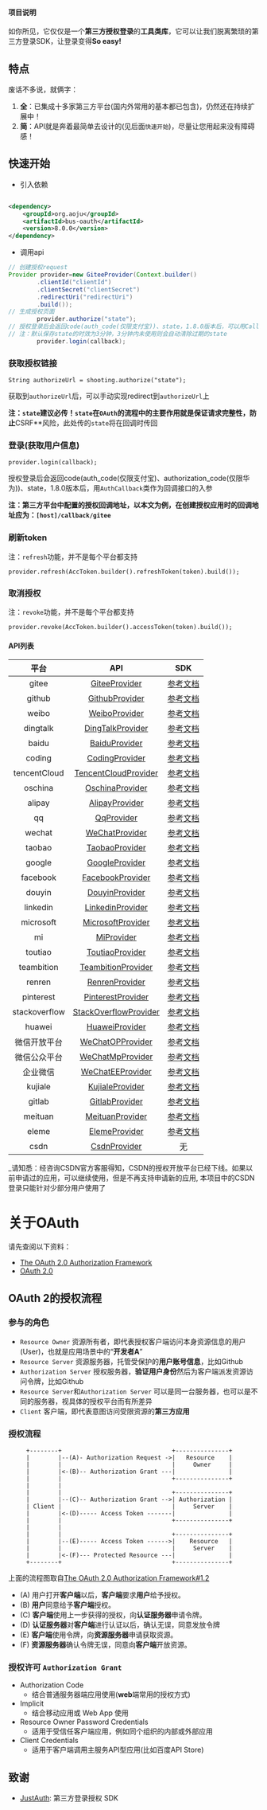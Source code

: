 #### 项目说明

如你所见，它仅仅是一个**第三方授权登录**的**工具类库**，它可以让我们脱离繁琐的第三方登录SDK，让登录变得**So easy!**

## 特点

废话不多说，就俩字：

1. **全**：已集成十多家第三方平台(国内外常用的基本都已包含)，仍然还在持续扩展中！
2. **简**：API就是奔着最简单去设计的(见后面`快速开始`)，尽量让您用起来没有障碍感！

## 快速开始

- 引入依赖

```xml

<dependency>
    <groupId>org.aoju</groupId>
    <artifactId>bus-oauth</artifactId>
    <version>8.0.0</version>
</dependency>
```

- 调用api

```java
// 创建授权request
Provider provider=new GiteeProvider(Context.builder()
        .clientId("clientId")
        .clientSecret("clientSecret")
        .redirectUri("redirectUri")
        .build());
// 生成授权页面
        provider.authorize("state");
// 授权登录后会返回code(auth_code(仅限支付宝))、state，1.8.0版本后，可以用Callback类作为回调接口的参数
// 注：默认保存state的时效为3分钟，3分钟内未使用则会自动清除过期的state
        provider.login(callback);
```

### 获取授权链接

```
String authorizeUrl = shooting.authorize("state");
```

获取到`authorizeUrl`后，可以手动实现redirect到`authorizeUrl`上

**注：`state`建议必传！`state`在`OAuth`的流程中的主要作用就是保证请求完整性，防止**CSRF**风险，此处传的`state`将在回调时传回

### 登录(获取用户信息)

```
provider.login(callback);
```

授权登录后会返回code(auth_code(仅限支付宝)、authorization_code(仅限华为))、state，1.8.0版本后，用`AuthCallback`类作为回调接口的入参

**注：第三方平台中配置的授权回调地址，以本文为例，在创建授权应用时的回调地址应为：`[host]/callback/gitee`**

### 刷新token

注：`refresh`功能，并不是每个平台都支持

```
provider.refresh(AccToken.builder().refreshToken(token).build());
```

### 取消授权

注：`revoke`功能，并不是每个平台都支持

```
provider.revoke(AccToken.builder().accessToken(token).build());
```

#### API列表

|      平台       |                                                                       API                                                                       |                                                                                 SDK                                                                                 |
|:-------------:|:-----------------------------------------------------------------------------------------------------------------------------------------------:|:-------------------------------------------------------------------------------------------------------------------------------------------------------------------:|
|     gitee     |         [GiteeProvider](https://github.com/839128/bus/tree/master/bus-oauth/src/main/java/org/aoju/bus/oauth/provider/GiteeProvider.java)         |                                            <a href="https://gitee.com/api/v5/oauth_doc#list_1" target="_blank">参考文档</a>                                             |
|    github     |        [GithubProvider](https://github.com/839128/bus/tree/master/bus-oauth/src/main/java/org/aoju/bus/oauth/provider/GithubProvider.java)        |                          <a href="https://developer.github.com/apps/building-oauth-apps/authorizing-oauth-apps/" target="_blank">参考文档</a>                           |
|     weibo     |         [WeiboProvider](https://github.com/839128/bus/tree/master/bus-oauth/src/main/java/org/aoju/bus/oauth/provider/WeiboProvider.java)         |                        <a href="https://open.weibo.com/wiki/%E6%8E%88%E6%9D%83%E6%9C%BA%E5%88%B6%E8%AF%B4%E6%98%8E" target="_blank">参考文档</a>                        |
|   dingtalk    |      [DingTalkProvider](https://github.com/839128/bus/tree/master/bus-oauth/src/main/java/org/aoju/bus/oauth/provider/DingTalkProvider.java)      |                                     <a href="https://open-doc.dingtalk.com/microapp/serverapi2/kymkv6" target="_blank">参考文档</a>                                     |
|     baidu     |         [BaiduProvider](https://github.com/839128/bus/tree/master/bus-oauth/src/main/java/org/aoju/bus/oauth/provider/BaiduProvider.java)         |                                    <a href="http://developer.baidu.com/wiki/index.php?title=docs/oauth" target="_blank">参考文档</a>                                    |
|    coding     |        [CodingProvider](https://github.com/839128/bus/tree/master/bus-oauth/src/main/java/org/aoju/bus/oauth/provider/CodingProvider.java)        |                                                 <a href="https://open.coding.net/open-api" target="_blank">参考文档</a>                                                 |
| tencentCloud  |  [TencentCloudProvider](https://github.com/839128/bus/tree/master/bus-oauth/src/main/java/org/aoju/bus/oauth/provider/TencentCloudProvider.java)  |                                     <a href="https://dev.tencent.com/help/doc/faq/b4e5b7aee786/oauth" target="_blank">参考文档</a>                                      |
|    oschina    |       [OschinaProvider](https://github.com/839128/bus/tree/master/bus-oauth/src/main/java/org/aoju/bus/oauth/provider/OschinaProvider.java)       |                                      <a href="https://www.oschina.net/openapi/docs/oauth2_authorize" target="_blank">参考文档</a>                                       |
|    alipay     |        [AlipayProvider](https://github.com/839128/bus/tree/master/bus-oauth/src/main/java/org/aoju/bus/oauth/provider/AlipayProvider.java)        |      <a href="https://alipay.open.taobao.com/docs/doc.htm?spm=a219a.7629140.0.0.336d4b70GUKXOl&treeId=193&articleId=105809&docType=1" target="_blank">参考文档</a>      |
|      qq       |            [QqProvider](https://github.com/839128/bus/tree/master/bus-oauth/src/main/java/org/aoju/bus/oauth/provider/QqProvider.java)            |                  <a href="https://wiki.connect.qq.com/%E4%BD%BF%E7%94%A8authorization_code%E8%8E%B7%E5%8F%96access_token" target="_blank">参考文档</a>                  |
|    wechat     |        [WeChatProvider](https://github.com/839128/bus/tree/master/bus-oauth/src/main/java/org/aoju/bus/oauth/provider/WeChatProvider.java)        | <a href="https://open.weixin.qq.com/cgi-bin/showdocument?action=dir_list&t=resource/res_list&verify=1&id=open1419316505&token=&lang=zh_CN" target="_blank">参考文档</a> |
|    taobao     |        [TaobaoProvider](https://github.com/839128/bus/tree/master/bus-oauth/src/main/java/org/aoju/bus/oauth/provider/TaobaoProvider.java)        |            <a href="https://open.taobao.com/doc.htm?spm=a219a.7386797.0.0.4e00669acnkQy6&source=search&docId=105590&docType=1" target="_blank">参考文档</a>             |
|    google     |        [GoogleProvider](https://github.com/839128/bus/tree/master/bus-oauth/src/main/java/org/aoju/bus/oauth/provider/GoogleProvider.java)        |                                  <a href="https://developers.google.com/identity/protocols/OpenIDConnect" target="_blank">参考文档</a>                                  |
|   facebook    |      [FacebookProvider](https://github.com/839128/bus/tree/master/bus-oauth/src/main/java/org/aoju/bus/oauth/provider/FacebookProvider.java)      |                         <a href="https://developers.facebook.com/docs/facebook-login/manually-build-a-login-flow" target="_blank">参考文档</a>                          |
|    douyin     |        [DouyinProvider](https://github.com/839128/bus/tree/master/bus-oauth/src/main/java/org/aoju/bus/oauth/provider/DouyinProvider.java)        |                                           <a href="https://www.douyin.com/platform/doc/m-2-1-1" target="_blank">参考文档</a>                                            |
|   linkedin    |      [LinkedinProvider](https://github.com/839128/bus/tree/master/bus-oauth/src/main/java/org/aoju/bus/oauth/provider/LinkedinProvider.java)      |         <a href="https://docs.microsoft.com/zh-cn/linkedin/shared/authentication/authorization-code-flow?context=linkedin/context" target="_blank">参考文档</a>         |
|   microsoft   |     [MicrosoftProvider](https://github.com/839128/bus/tree/master/bus-oauth/src/main/java/org/aoju/bus/oauth/provider/MicrosoftProvider.java)     |                                             <a href="https://docs.microsoft.com/zh-cn/graph/" target="_blank">参考文档</a>                                              |
|      mi       |            [MiProvider](https://github.com/839128/bus/tree/master/bus-oauth/src/main/java/org/aoju/bus/oauth/provider/MiProvider.java)            |                                          <a href="https://dev.mi.com/console/doc/detail?pId=711" target="_blank">参考文档</a>                                           |
|    toutiao    |       [ToutiaoProvider](https://github.com/839128/bus/tree/master/bus-oauth/src/main/java/org/aoju/bus/oauth/provider/ToutiaoProvider.java)       |                                         <a href="https://open.mp.toutiao.com/#/resource?_k=y7mfgk" target="_blank">参考文档</a>                                         |
|  teambition   |    [TeambitionProvider](https://github.com/839128/bus/tree/master/bus-oauth/src/main/java/org/aoju/bus/oauth/provider/TeambitionProvider.java)    |                                                   <a href="https://docs.teambition.com/" target="_blank">参考文档</a>                                                   |
|    renren     |        [RenrenProvider](https://github.com/839128/bus/tree/master/bus-oauth/src/main/java/org/aoju/bus/oauth/provider/RenrenProvider.java)        |                                               <a href="http://open.renren.com/wiki/OAuth2.0" target="_blank">参考文档</a>                                               |
|   pinterest   |     [PinterestProvider](https://github.com/839128/bus/tree/master/bus-oauth/src/main/java/org/aoju/bus/oauth/provider/PinterestProvider.java)     |                                        <a href="https://developers.pinterest.com/docs/api/overview" target="_blank">参考文档</a>                                        |
| stackoverflow | [StackOverflowProvider](https://github.com/839128/bus/tree/master/bus-oauth/src/main/java/org/aoju/bus/oauth/provider/StackOverflowProvider.java) |                                        <a href="https://api.stackexchange.com/docs/authentication" target="_blank">参考文档</a>                                         |
|    huawei     |        [HuaweiProvider](https://github.com/839128/bus/tree/master/bus-oauth/src/main/java/org/aoju/bus/oauth/provider/HuaweiProvider.java)        |                                  <a href="https://developer.huawei.com/consumer/cn/devservice/doc/30101" target="_blank">参考文档</a>                                   |
|    微信开放平台     |      [WeChatOPProvider](https://github.com/839128/bus/tree/master/bus-oauth/src/main/java/org/aoju/bus/oauth/provider/WeChatOPProvider.java)      | <a href="https://open.weixin.qq.com/cgi-bin/showdocument?action=dir_list&t=resource/res_list&verify=1&id=open1419316505&token=&lang=zh_CN" target="_blank">参考文档</a> |
|    微信公众平台     |      [WeChatMpProvider](https://github.com/839128/bus/tree/master/bus-oauth/src/main/java/org/aoju/bus/oauth/provider/WeChatMpProvider.java)      |                  <a href="https://developers.weixin.qq.com/doc/offiaccount/OA_Web_Apps/Wechat_webpage_authorization.html" target="_blank">参考文档</a>                  |
|     企业微信      |      [WeChatEEProvider](https://github.com/839128/bus/tree/master/bus-oauth/src/main/java/org/aoju/bus/oauth/provider/WeChatEEProvider.java)      |                                    <a href="https://open.work.weixin.qq.com/api/doc#90000/90135/90664" target="_blank">参考文档</a>                                     |
|    kujiale    |       [KujialeProvider](https://github.com/839128/bus/tree/master/bus-oauth/src/main/java/org/aoju/bus/oauth/provider/KujialeProvider.java)       |                                       <a href="https://open.kujiale.com/open/apps/2/docs?doc_id=95" target="_blank">参考文档</a>                                        |
|    gitlab     |        [GitlabProvider](https://github.com/839128/bus/tree/master/bus-oauth/src/main/java/org/aoju/bus/oauth/provider/GitlabProvider.java)        |                                            <a href="https://docs.gitlab.com/ee/api/oauth2.html" target="_blank">参考文档</a>                                            |
|    meituan    |       [MeituanProvider](https://github.com/839128/bus/tree/master/bus-oauth/src/main/java/org/aoju/bus/oauth/provider/MeituanProvider.java)       |                                        <a href="http://open.waimai.meituan.com/openapi_docs/oauth/" target="_blank">参考文档</a>                                        |
|     eleme     |         [ElemeProvider](https://github.com/839128/bus/tree/master/bus-oauth/src/main/java/org/aoju/bus/oauth/provider/ElemeProvider.java)         |                                        <a href="https://open.shop.ele.me/openapi/documents/khd001" target="_blank">参考文档</a>                                         |
|     csdn      |          [CsdnProvider](https://github.com/839128/bus/tree/master/bus-oauth/src/main/java/org/aoju/bus/oauth/provider/CsdnProvider.java)          |                                                                                  无                                                                                  |

_请知悉：经咨询CSDN官方客服得知，CSDN的授权开放平台已经下线。如果以前申请过的应用，可以继续使用，但是不再支持申请新的应用,
本项目中的CSDN登录只能针对少部分用户使用了

# 关于OAuth

请先查阅以下资料：

- [The OAuth 2.0 Authorization Framework](https://tools.ietf.org/html/rfc6749)
- [OAuth 2.0](https://oauth.net/2/)

## OAuth 2的授权流程

### 参与的角色

- `Resource Owner` 资源所有者，即代表授权客户端访问本身资源信息的用户(User)，也就是应用场景中的“**开发者A**”
- `Resource Server` 资源服务器，托管受保护的**用户账号信息**，比如Github
- `Authorization Server` 授权服务器，**验证用户身份**然后为客户端派发资源访问令牌，比如Github
- `Resource Server`和`Authorization Server` 可以是同一台服务器，也可以是不同的服务器，视具体的授权平台而有所差异
- `Client` 客户端，即代表意图访问受限资源的**第三方应用**

### 授权流程

```
     +--------+                               +---------------+
     |        |--(A)- Authorization Request ->|   Resource    |
     |        |                               |     Owner     |
     |        |<-(B)-- Authorization Grant ---|               |
     |        |                               +---------------+
     |        |
     |        |                               +---------------+
     |        |--(C)-- Authorization Grant -->| Authorization |
     | Client |                               |     Server    |
     |        |<-(D)----- Access Token -------|               |
     |        |                               +---------------+
     |        |
     |        |                               +---------------+
     |        |--(E)----- Access Token ------>|    Resource   |
     |        |                               |     Server    |
     |        |<-(F)--- Protected Resource ---|               |
     +--------+                               +---------------+
```

上面的流程图取自[The OAuth 2.0 Authorization Framework#1.2](https://tools.ietf.org/html/rfc6749#section-1.2)

- (A)  用户打开**客户端**以后，**客户端**要求**用户**给予授权。
- (B)  **用户**同意给予**客户端**授权。
- (C)  **客户端**使用上一步获得的授权，向**认证服务器**申请令牌。
- (D)  **认证服务器**对**客户端**进行认证以后，确认无误，同意发放令牌
- (E)  **客户端**使用令牌，向**资源服务器**申请获取资源。
- (F)  **资源服务器**确认令牌无误，同意向**客户端**开放资源。

### 授权许可 `Authorization Grant`

- Authorization Code
    - 结合普通服务器端应用使用(**web**端常用的授权方式)
- Implicit
    - 结合移动应用或 Web App 使用
- Resource Owner Password Credentials
    - 适用于受信任客户端应用，例如同个组织的内部或外部应用
- Client Credentials
    - 适用于客户端调用主服务API型应用(比如百度API Store)

## 致谢

- [JustAuth](https://github.com/justauth/JustAuth): 第三方登录授权 SDK
